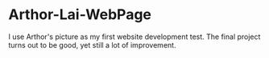 # Arthor-Lai-WebPage

I use Arthor's picture as my first website development test. The final project turns out to be good, yet still a lot of improvement.
